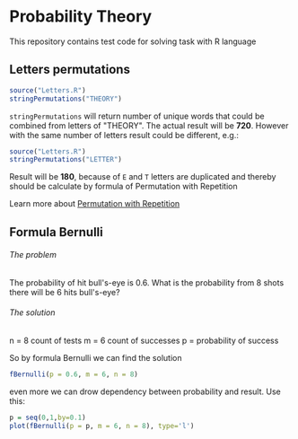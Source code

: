 # Probability Theory

This repository contains test code for solving task with R language

## Letters permutations

```R
source("Letters.R")
stringPermutations("THEORY")
```
```stringPermutations``` will return number of unique words that could be combined from letters of "THEORY".
The actual result will be **720**. However with the same number of letters result could be different, e.g.:

```R
source("Letters.R")
stringPermutations("LETTER")
```
Result will be **180**, because of ```E``` and ```T``` letters are duplicated and thereby should be calculate by formula
of Permutation with Repetition

Learn more about [Permutation with Repetition](https://www.ck12.org/probability/permutations-with-repetition/lesson/Permutations-with-Repetition-BSC-PST/)

## Formula Bernulli

###### The problem
The probability of hit bull's-eye is 0.6. What is the probability from 8 shots there will be 6 hits bull's-eye?
###### The solution
n = 8 count of tests
m = 6 count of successes
p = probability of success

So by formula Bernulli we can find the solution

```R
fBernulli(p = 0.6, m = 6, n = 8)
```
even more we can drow dependency between probability and result. Use this:
```R
p = seq(0,1,by=0.1)
plot(fBernulli(p = p, m = 6, n = 8), type='l')
```
